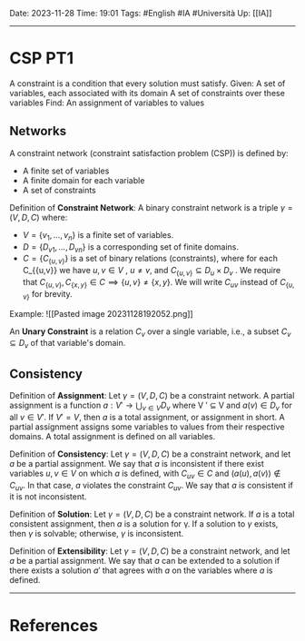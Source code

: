Date: 2023-11-28
Time: 19:01
Tags: #English #IA #Università 
Up: [[IA]]

---
# CSP PT1

A constraint is a condition that every solution must satisfy.
Given:
	A set of variables, each associated with its domain
	A set of constraints over these variables
Find:
	An assignment of variables to values

## Networks

A constraint network (constraint satisfaction problem (CSP)) is defined by:
- A finite set of variables
- A finite domain for each variable
- A set of constraints

Definition of **Constraint Network**: 
A binary constraint network is a triple $\gamma = (V, D, C)$ where:
- $V = \{v_1, . . . , v_n\}$ is a finite set of variables.
- $D = \{D_{v1} , . . . , D_{vn}\}$ is a corresponding set of finite domains.
- $C = \{C_{\{u,v\}}\}$ is a set of binary relations (constraints), where for each C_{\{u,v\}} we have $u, v \in V$ , $u \neq v$, and $C_{\{u,v\}} \subseteq D_u × D_v$ .
We require that $C_{\{u,v\}}, C_{\{x,y\}} \in C \implies \{u, v\} \neq \{x, y\}$. We will write $C_{uv}$ instead of $C_{\{u,v\}}$ for brevity.

Example:
![[Pasted image 20231128192052.png]]

An **Unary Constraint** is a relation $C_v$ over a single variable, i.e., a subset $C_v \subseteq D_v$ of that variable's domain. 

## Consistency

Definition of **Assignment**:
Let $\gamma = (V, D, C)$ be a constraint network. A partial assignment is a function $a : V' \rightarrow \bigcup_{v \in V} D_v$ where V ′ ⊆ V and $a(v) \in D_v$ for all $v \in V'$. If $V′ = V$, then $a$ is a total assignment, or
assignment in short.
A partial assignment assigns some variables to values from their respective domains. A total assignment is defined on all variables. 

Definition of **Consistency**:
Let $\gamma = (V, D, C)$ be a constraint network, and let $a$ be a partial assignment. We say that $a$ is inconsistent if there exist variables $u, v \in V$ on which $a$ is defined, with $C_{uv} \in C$ and
$(a(u), a(v))  \notin C_{uv}$. In that case, $a$ violates the constraint $C_{uv}$. We say that $a$ is consistent if it is not inconsistent.

Definition of **Solution**:
Let $\gamma = (V, D, C)$ be a constraint network. If $a$ is a total consistent assignment, then $a$ is a solution for γ. If a solution to $\gamma$ exists, then $\gamma$ is solvable; otherwise, $\gamma$ is inconsistent.

Definition of **Extensibility**:
Let $\gamma = (V, D, C)$ be a constraint network, and let $a$ be a partial assignment. We say that $a$ can be extended to a solution if there exists a solution $a'$ that agrees with $a$ on the variables where $a$ is defined.


---
# References
